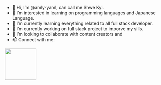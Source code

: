 - 👋 Hi, I’m @amly-yaml, can call me Shwe Kyi.
- 👀 I’m interested in learning on programming languages and Japanese Language. 
- 🌱 I’m currently learning everything related to all full stack developer.
- 🔭 I’m currently working on full stack project to imporve my sills.
- 💞️ I’m looking to collaborate with content creators and 
- 📫 Connect with me: 

<a href="https://www.linkedin.com/in/nang-ohn-shwe-kyi-a63556228/" target="_blank">
<img align="left" src="https://cdn-icons-png.flaticon.com/128/145/145807.png" height="100" /></a>

<!---
amly-yaml/amly-yaml is a ✨ special ✨ repository because its `README.md` (this file) appears on your GitHub profile.
You can click the Preview link to take a look at your changes.
--->
